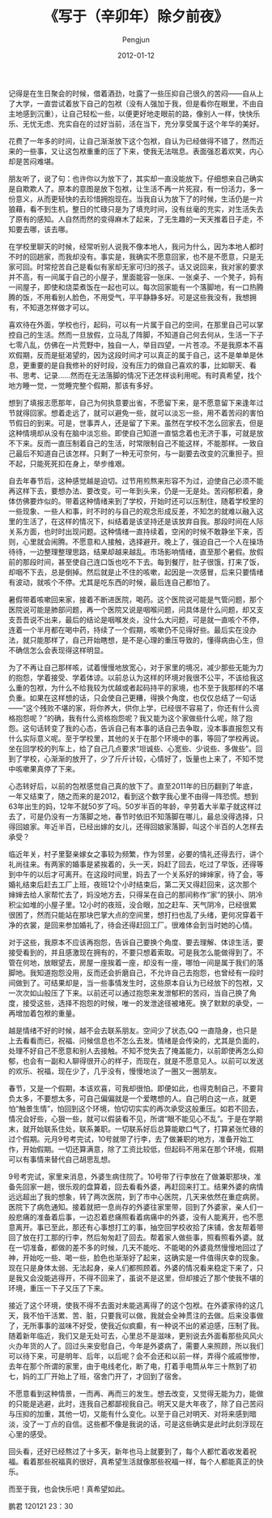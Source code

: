﻿---
layout: post
title: '《写于（辛卯年）除夕前夜》'
date: 2012-01-12
author: Pengjun
tags: 成长印记
---
记得是在生日聚会的时候，借着酒劲，吐露了一些压抑自己很久的苦闷——自从上了大学，一直尝试着放下自己的包袱（没有人强加于我，但是看你在眼里，不由自主地感到沉重），让自己轻松一些，以便更好地走眼前的路，像别人一样，快快乐乐、无忧无虑、充实自在的过好当前，活在当下，充分享受属于这个年华的美好。

花费了一年多的时间，让自己渐渐放下这个包袱，自认为已经做得不错了，然而近来的一些事，又让这包袱重重的压了下来，使我无法喘息。表面强忍着欢笑，内心却是苦闷难堪。

朋友听了，说了句：也许你以为放下了，其实却一直没能放下。仔细想来自己确实是自欺欺人了。原本的意图是放下包袱，让生活不再一片死寂，有一份活力，多一份意义，从而更轻快的去珍惜拥抱现在。当我自认为放下了的时候，生活仍是一片狼藉，看不到生机，整日的忙碌只是为了填充时间，没有丝毫的充实，对生活失去了原有的感知。人自然而然的变得麻木了起来，了无生趣的一天天推着日子走，不知要去哪，该去哪。

在学校里聊天的时候，经常听别人说我不像本地人，我问为什么，因为本地人都时不时的回趟家，而我却没有。事实是，我确实不愿意回家，也不是不愿意，只是无家可回。时常挖苦自己是看似有家却无家可归的孩子。话又说回来，我对家的要求并不高，有一间属于自己的小屋子，里面能容一张床、一张桌子、一个凳子，妈有一间屋子，即使和烧菜煮饭在一起也可以。每次回家能有一个落脚地，有一口热腾腾的饭，不用看别人脸色，不用受气，平平静静多好。可是这些我没有，我想拥有，不知道怎样做才可以。

喜欢待在外面，学校也行，起码，可以有一片属于自己的空间，在那里自己可以掌控自己的生活。然而一旦放假，立马乱了阵脚，不知道自己何去何从，生活一下子七零八乱，仿佛在一片荒野中，独自一人，举目四望，一片苍凉。不是我原本不喜欢假期，反而是挺渴望的，因为这段时间才可以真正的属于自己，这不是单单是休息，更重要的是自我修补的好时段，没有压力的做自己喜欢的事，比如聊天、看书、思考、记录……然而在无法落脚的情况下还怎样谈利用呢。有时真希望，找个地方睡一觉，一觉睡完整个假期，那该有多好。

想到了填报志愿那年，自己为何执意要出省，不愿留下来，是不愿意留下来逢年过节就得回家。想着走远了，就可以避免一些，就可以淡忘一些，用不着苦闷的害怕节假日的到来。可是，世事弄人，还是留了下来。虽然在学校不怎么回家去，但是这种情境却从没有在脑中淡忘些。即使自己知道一直惦念着也无济于事，可就是放不下来。反而一直压制着自己的生活，时常限制自己不能这样，不能那样。一致自己最后不知道自己该怎样。只剩了一种无可奈何，与一副要去改变的沉重担子。担不起，只能死死扣在身上，举步维艰。

自去年春节后，这种感觉越是迫切。过节用煎熬来形容不为过，迫使自己必须不能再这样下去，要想办法、要改变。可一年到头来，仍是一无是处。苦闷郁积着，身体仿佛要炸似的。带着这种情绪来到了学校，开始时还可以压制住，随着学校里的一些现象、一些人和事，时不时的与自己的观念形成反差，不知怎的就难以融入这里的生活了，在这样的情况下，纠结着是该坚持还是该放弃自我。那段时间在人际关系方面，也时时出现问题。这种情绪一直持续着，空闲的时候不敢静坐下来，否则，心里就会闹腾。不愿意和人接触，选择避开。晚上了，强迫自己一个人在操场待待，一边整理整理思路，结果却越来越乱。市场影响情绪，直至那个暑假。放假前的那段时间，甚至使自己连口饭也吃不下去。每到餐厅，肚子很饿，打来了饭，却咽不下去，总是倒掉。然后就是止不住的咳嗽，起因是一次感冒，后来只要情绪有波动，就咳个不停。尤其是吃东西的时候，最后连自己都怕了。

暑假带着咳嗽回来家，接着不断进医院，喝药。这个医院说可能是气管问题，那个医院说可能是肺部问题，再一个医院又说是咽喉问题，问具体是什么问题，却又支支吾吾说不出来，最后的结论是咽喉发炎，没什么大问题，可是就一直咳个不停，连着一个半月都在喝中药，持续了一个假期，咳嗽仍不见得好些。最后实在没办法，就只能那样了，自己开始瞎想，是不是心理的重压导致的，懂得病由心生，但不确信怎么会表现得这样明显。

为了不再让自己那样咳，试着慢慢地放宽心，对于家里的境况，减少那些无能为力的抱怨，学着接受、学着体谅。以前总认为这样的环境对我很不公平，不该给我这么重的包袱，为什么不给我较为优越或者起码持平的家境，也不至于我那样的不堪负重。如果在这样想的话，只会使自己更糟，得换个角度，也仅仅总结了一句话——“这个残败不堪的家，将你养大，供你上学，已经很不容易了，你还有什么资格抱怨呢？”的确，我有什么资格抱怨呢？我又能为这个家做些什么呢，除了抱怨。这句话转变了我的心态，告诉自己有本事的话自己去争取，没本事直报怨又有什么实际意义呢。至于学校里，其他的关于在那个环境中的事，等回了学校再说。坐在回学校的列车上，给了自己几点要求“坦诚些、心宽些、少说些、多做些”。回到了学校，心渐渐的放开了，少了斤斤计较，心情好了，饭量也上来了，不知不觉中咳嗽果真停了下来。

心态转好后，以前的包袱感觉自己真的放下了。直至2011年的日历翻到了年底，一年又结束了，随之而来的是2012，看到这个数字我心里不由得一阵恐慌。想到63年出生的妈，12年不就50岁了吗。50岁半百的年龄，辛劳着大半辈子就这样过去了，可是仍没有一方落脚之地，春节时依旧不知落脚在哪儿，最总没得选择，只得回娘家。年近半百，已经出嫁的女儿，还得回娘家落脚，叫这个半百的人怎样去承受？

临近年关，村子里娶亲嫁女之事较为频繁，作为邻里，必要的情礼还得去行，讲个礼尚往来。有两家的婚事是紧挨着的，头一天，妈赶了回去，吃过了早饭，还得等到中午的以后才可离开。在这段时间里，妈去了一个关系好的婶婶家，待了会，等婚礼结束后赶去工厂上班，夜班12个小时结束后，第二天又得赶回来，这次那个婶婶去给人家帮忙去了，妈没地方去，只得呆在自己的那间称作“家”的狭小、阴冷积尘如堆的小屋子里。12小时的夜班，没合眼，加之赶车、天气阴冷，已经很累很困了，然而只能站在那块巴掌大点的空间里，想打扫也乱了头绪，更何况穿着干净的衣裳，是回来参加婚礼了，待会还得赶回工厂。很难体会到当时她的心情。

对于这些，我原本不应该再抱怨，告诉自己要换个角度、要去理解、体谅生活，要接受看到的，并且感激现在拥有的，不要只想着索取。可是我怎么能做得到了。不管在何地，放眼望去，房屋一座挨着一座，却没有一座，哪怕一间是属于我们的落脚地。我知道抱怨没用，反而还会折磨自己，不允许自己去抱怨，也曾经有一段时间做到了。可结果却是，当一些事情发生时，这些原本自认为已经放下的包袱，又一次次如山般压了下来。以前还可以通过抱怨来发泄郁积的苦闷，当自己换了角度，接受这些，选择不抱怨的时候，唯一的发泄途径被堵死。换了默默的承受，一再增加着包袱的重量。

越是情绪不好的时候，越不会去联系朋友。空间少了状态,QQ 一直隐身，也只是上去看看而已，祝福、问候信息也不怎么去发。情绪是会传染的，尤其是负面的，处理不好自己不愿意和别人去接触。不知不觉失去了掩盖能力，以前即使再怎么抑郁，也会有一副和人聊得很开心的样子，而现在，就是不愿意见人。以前可以发送的欢乐、祝福，现在少了，几乎没有，慢慢地淡了一圈又一圈朋友。

春节，又是一个假期，本该欢喜，可我却很怕。即便如此，也得克制自己，不要背负太多，不要想太多，可自己偏偏就是一个爱瞎想的人。自己明白这一点，就更怕“触景生情”，怕回到这个环境，怕切切实实的再次承受这般重压。如若不回去，情况会好些，心狠一些，就可以假装看不见，所谓“眼不能见心不乱”。于是在学期末，就开始联系住处，联系兼职。一切联系好后总算能歇口气了，打算紧张忙碌的过个假期。元月9号考完试，10号就带了行李，去了做兼职的地方，准备开始工作，开始假期。一切还算满意，除了工资比较低，但起码不用呆在那个环境，假期可以有事情来替代自己胡思乱想。

9号考完试，家里来消息，外婆生病住院了。10号带了行李放在了做兼职那块，准备先回家一趟，很乐观的盘算着，回去看看外婆，再赶回来打工。结果外婆的病情远远超出了我的想象，转了两次医院，到了市中心医院，几天来依然在重症病房。医院下了病危通知。接着就把一息尚存的外婆往家里带，回到了外婆家，亲人们一般悲痛的准备着后事，一边忍着悲痛照看着病痛中的外婆，没有人能离开，也不愿意离开。事已至此，那还有心事想打工的事，抽空回学校收拾了床铺，舍友帮着带回了放在打工那的行李，然后匆匆赶了回去。帮着家人做些事，照看照看外婆。就在一切准备，都做的差不多的时候，几天不能吃、不能喝的外婆竟然慢慢地回过了神，开始吃一些、喝一些，脸色也渐渐好了起来，这确实是一件值得庆幸的现象。现在只是身体太弱、无法起身，亲人们都照顾着。外婆的情况看来稳定下来了，只是我又会没能逃得开，不得不回来了，虽说不是这里，但却接近了那个使我不堪的环境，重压一下子又压了下来。

接近了这个环境，使我不得不去面对未能逃离得了的这个包袱。在外婆家待的这几天，我不怕干活累、苦、脏，只要我可以做，我就会全神贯注的去做。后来没事做了，无所事事的滋味不好受，使我近似疯癫，有一种说不出的紧迫感，压制了我。随着新年临近，我们又是无处可去，心里总不是滋味，更别说去外面看那些风风火火办年货的人了。回过头来安慰自己，今年是外婆病了，需要人来照顾，所以我们可以待下来，可是明年、后年，以后呢？会不会还和以前一样，弄得个戚戚惨惨，去年在那个所谓的家里，由于电线老化，断了电，打着手电筒从年三十熬到了初七，妈的工厂开始上了班，宿舍门开了，才回到了宿舍。

不愿意看到这种情景，一而再、再而三的发生。想去改变，又觉得无能为力，能做的只能是逃避，此时，连我自己都鄙视我自己。明天又是大年夜了，除了自己苦闷与压抑的加重，其他一切，又能有什么变化。以至于自己对明天、对将来感到暗淡，没了一丁点的自信。这些都不像是我说的话，可是这些确实是此时此刻浮现在心里的感受。

回头看，还好已经熬过了十多天，新年也马上就要到了，每个人都忙着收发着祝福。看着那些祝福真的很好，真希望生活就像那些祝福一样，每个人都能真正的快乐。

而至于我，也会快乐吧！真希望如此。
 
 
鹏君
120121  23：30